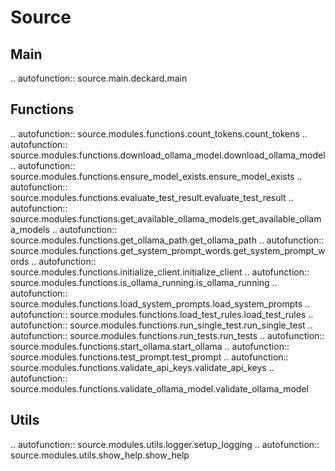 Source
======

Main
----

.. autofunction:: source.main.deckard.main

Functions
---------

.. autofunction:: source.modules.functions.count_tokens.count_tokens
.. autofunction:: source.modules.functions.download_ollama_model.download_ollama_model
.. autofunction:: source.modules.functions.ensure_model_exists.ensure_model_exists
.. autofunction:: source.modules.functions.evaluate_test_result.evaluate_test_result
.. autofunction:: source.modules.functions.get_available_ollama_models.get_available_ollama_models
.. autofunction:: source.modules.functions.get_ollama_path.get_ollama_path
.. autofunction:: source.modules.functions.get_system_prompt_words.get_system_prompt_words
.. autofunction:: source.modules.functions.initialize_client.initialize_client
.. autofunction:: source.modules.functions.is_ollama_running.is_ollama_running
.. autofunction:: source.modules.functions.load_system_prompts.load_system_prompts
.. autofunction:: source.modules.functions.load_test_rules.load_test_rules
.. autofunction:: source.modules.functions.run_single_test.run_single_test
.. autofunction:: source.modules.functions.run_tests.run_tests
.. autofunction:: source.modules.functions.start_ollama.start_ollama
.. autofunction:: source.modules.functions.test_prompt.test_prompt
.. autofunction:: source.modules.functions.validate_api_keys.validate_api_keys
.. autofunction:: source.modules.functions.validate_ollama_model.validate_ollama_model

Utils
-----

.. autofunction:: source.modules.utils.logger.setup_logging
.. autofunction:: source.modules.utils.show_help.show_help



